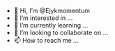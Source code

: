 - 👋 Hi, I’m @Ejykmomentum
- 👀 I’m interested in ...
- 🌱 I’m currently learning ...
- 💞️ I’m looking to collaborate on ...
- 📫 How to reach me ...

<!---
Ejykmomentum/Ejykmomentum is a ✨ special ✨ repository because its `README.md` (this file) appears on your GitHub profile.
You can click the Preview link to take a look at your changes.
--->
